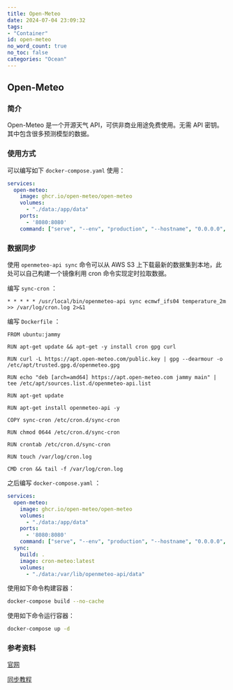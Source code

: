 ```yaml
---
title: Open-Meteo
date: 2024-07-04 23:09:32
tags:
- "Container"
id: open-meteo
no_word_count: true
no_toc: false
categories: "Ocean"
---
```


## Open-Meteo

### 简介

Open-Meteo 是一个开源天气 API，可供非商业用途免费使用。无需 API 密钥。其中包含很多预测模型的数据。

### 使用方式

可以编写如下 `docker-compose.yaml` 使用： 

```yaml
services:
  open-meteo:
    image: ghcr.io/open-meteo/open-meteo
    volumes:
      - "./data:/app/data"
    ports:
      - '8080:8080'
    command: ["serve", "--env", "production", "--hostname", "0.0.0.0", "--port", "8080"]
```

### 数据同步

使用 `openmeteo-api sync` 命令可以从 AWS S3 上下载最新的数据集到本地，此处可以自己构建一个镜像利用 cron 命令实现定时拉取数据。

编写 `sync-cron` ：

```text
* * * * * /usr/local/bin/openmeteo-api sync ecmwf_ifs04 temperature_2m >> /var/log/cron.log 2>&1

```

编写 `Dockerfile` ：

```text
FROM ubuntu:jammy

RUN apt-get update && apt-get -y install cron gpg curl

RUN curl -L https://apt.open-meteo.com/public.key | gpg --dearmour -o /etc/apt/trusted.gpg.d/openmeteo.gpg

RUN echo "deb [arch=amd64] https://apt.open-meteo.com jammy main" | tee /etc/apt/sources.list.d/openmeteo-api.list

RUN apt-get update

RUN apt-get install openmeteo-api -y

COPY sync-cron /etc/cron.d/sync-cron

RUN chmod 0644 /etc/cron.d/sync-cron

RUN crontab /etc/cron.d/sync-cron

RUN touch /var/log/cron.log

CMD cron && tail -f /var/log/cron.log
```

之后编写 `docker-compose.yaml` ：

```yaml
services:
  open-meteo:
    image: ghcr.io/open-meteo/open-meteo
    volumes:
      - "./data:/app/data"
    ports:
      - '8080:8080'
    command: ["serve", "--env", "production", "--hostname", "0.0.0.0", "--port", "8080"]
  sync:
    build: .
    image: cron-meteo:latest
    volumes:
      - "./data:/var/lib/openmeteo-api/data"
```

使用如下命令构建容器：

```bash
docker-compose build --no-cache
```

使用如下命令运行容器：

```bash
docker-compose up -d
```

### 参考资料

[官网](https://open-meteo.com/)

[同步教程](https://github.com/open-meteo/open-meteo/blob/main/docs/getting-started.md)